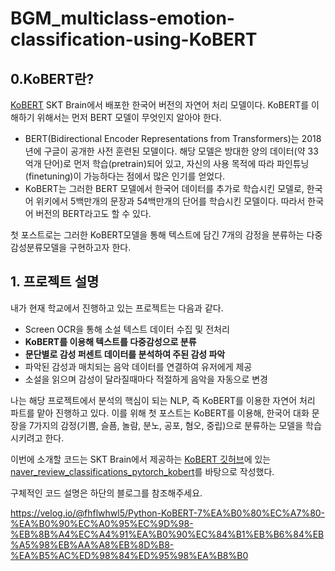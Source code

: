 # BGM_multiclass-emotion-classification-using-KoBERT

## 0.KoBERT란?

[KoBERT](https://github.com/SKTBrain/KoBERT) SKT Brain에서 배포한 한국어 버전의 자연어 처리 모델이다. KoBERT를 이해하기 위해서는 먼저 BERT 모델이 무엇인지 알아야 한다. 

- BERT(Bidirectional Encoder Representations from Transformers)는 2018년에 구글이 공개한 사전 훈련된 모델이다. 해당 모델은 방대한 양의 데이터(약 33억개 단어)로 먼저 학습(pretrain)되어 있고, 자신의 사용 목적에 따라 파인튜닝(finetuning)이 가능하다는 점에서 많은 인기를 얻었다.
- KoBERT는 그러한 BERT 모델에서 한국어 데이터를 추가로 학습시킨 모델로, 한국어 위키에서 5백만개의 문장과 54백만개의 단어를 학습시킨 모델이다. 따라서 한국어 버전의 BERT라고도 할 수 있다.

첫 포스트로는 그러한 KoBERT모델을 통해 텍스트에 담긴 7개의 감정을 분류하는 다중감성분류모델을 구현하고자 한다.

## 1. 프로젝트 설명

내가 현재 학교에서 진행하고 있는 프로젝트는 다음과 같다.

- Screen OCR을 통해 소설 텍스트 데이터 수집 및 전처리
- **KoBERT를 이용해 텍스트를 다중감성으로 분류**
- **문단별로 감성 퍼센트 데이터를 분석하여 주된 감성 파악**
- 파악된 감성과 매치되는 음악 데이터를 연결하여 유저에게 제공
- 소설을 읽으며 감성이 달라질때마다 적절하게 음악을 자동으로 변경

나는 해당 프로젝트에서 분석의 핵심이 되는 NLP, 즉 KoBERT를 이용한 자연어 처리 파트를 맡아 진행하고 있다. 이를 위해 첫 포스트는 KoBERT를 이용해, 한국어 대화 문장을 7가지의 감정(기쁨, 슬픔, 놀람, 분노, 공포, 혐오, 중립)으로 분류하는 모델을 학습시키려고 한다.

이번에 소개할 코드는 SKT Brain에서 제공하는 [KoBERT 깃허브](https://github.com/SKTBrain/KoBERT)에 있는 [naver_review_classifications_pytorch_kobert](https://colab.research.google.com/github/SKTBrain/KoBERT/blob/master/scripts/NSMC/naver_review_classifications_pytorch_kobert.ipynb#scrollTo=yyU73n1og6ed)를 바탕으로 작성했다.

구체적인 코드 설명은 하단의 블로그를 참조해주세요.

https://velog.io/@fhflwhwl5/Python-KoBERT-7%EA%B0%80%EC%A7%80-%EA%B0%90%EC%A0%95%EC%9D%98-%EB%8B%A4%EC%A4%91%EA%B0%90%EC%84%B1%EB%B6%84%EB%A5%98%EB%AA%A8%EB%8D%B8-%EA%B5%AC%ED%98%84%ED%95%98%EA%B8%B0

